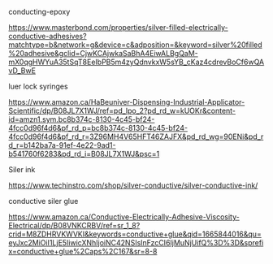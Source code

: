 

conducting-epoxy

https://www.masterbond.com/properties/silver-filled-electrically-conductive-adhesives?matchtype=b&network=g&device=c&adposition=&keyword=silver%20filled%20adhesive&gclid=CjwKCAjwkaSaBhA4EiwALBgQaM-mX0qgHWYuA35tSqT8EeIbPB5m4zyQdnvkxW5sYB_cKaz4cdrevBoCf6wQAvD_BwE





luer lock syringes

https://www.amazon.ca/HaBeuniver-Dispensing-Industrial-Applicator-Scientific/dp/B08JL7X1WJ/ref=pd_lpo_2?pd_rd_w=kUOKr&content-id=amzn1.sym.bc8b374c-8130-4c45-bf24-4fcc0d96f4d6&pf_rd_p=bc8b374c-8130-4c45-bf24-4fcc0d96f4d6&pf_rd_r=3Z96MH4V65HFT46ZAJFX&pd_rd_wg=90ENi&pd_rd_r=b142ba7a-91ef-4e22-9ad1-b541760f6283&pd_rd_i=B08JL7X1WJ&psc=1


Siler ink

https://www.techinstro.com/shop/silver-conductive/silver-conductive-ink/



conductive siler glue

https://www.amazon.ca/Conductive-Electrically-Adhesive-Viscosity-Electrical/dp/B08VNKCRBV/ref=sr_1_8?crid=M8ZDHRVKWVKI&keywords=conductive+glue&qid=1665844016&qu=eyJxc2MiOiI1LjE5IiwicXNhIjoiNC42NSIsInFzcCI6IjMuNjUifQ%3D%3D&sprefix=conductive+glue%2Caps%2C167&sr=8-8







